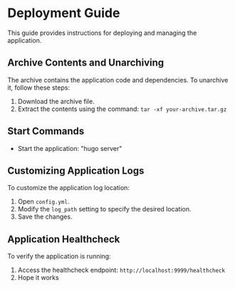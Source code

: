 # Deployment Guide

This guide provides instructions for deploying and managing the application.

## Archive Contents and Unarchiving

The archive contains the application code and dependencies. To unarchive it, follow these steps:

1. Download the archive file.
2. Extract the contents using the command: `tar -xf your-archive.tar.gz`

## Start Commands

- Start the application: "hugo server"

## Customizing Application Logs

To customize the application log location:

1. Open `config.yml`.
2. Modify the `log_path` setting to specify the desired location.
3. Save the changes.

## Application Healthcheck

To verify the application is running:

1. Access the healthcheck endpoint: `http://localhost:9999/healthcheck`
2. Hope it works
